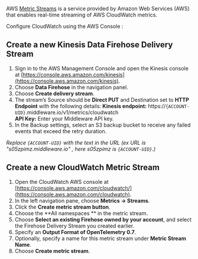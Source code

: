 
AWS [Metric Streams](https://docs.aws.amazon.com/AmazonCloudWatch/latest/monitoring/CloudWatch-Metric-Streams.html) is a service provided by Amazon Web Services (AWS) that enables real-time streaming of AWS CloudWatch metrics.

Configure CloudWatch using the AWS Console : 

## Create a new Kinesis Data Firehose Delivery Stream


1. Sign in to the AWS Management Console and open the Kinesis console at [https://console.aws.amazon.com/kinesis](https://console.aws.amazon.com/kinesis).
2. Choose **Data Firehose** in the navigation panel.
3. Choose **Create delivery stream**.
4. The stream’s Source should be **Direct PUT** and Destination set to **HTTP Endpoint** with the following details:
    **Kinesis endpoint:** https://`{ACCOUNT-UID}`.middleware.io/v1/metrics/cloudwatch<br/>
    **API Key:** Enter your Middleware API key.
5. In the Backup settings, select an S3 backup bucket to receive any failed events that exceed the retry duration.

*Replace `{ACCOUNT-UID}` with the text in the URL (ex URL is "s05zpimz.middleware.io" , here s05zpimz is `{ACCOUNT-UID}`.)*

## Create a new CloudWatch Metric Stream


1. Open the CloudWatch AWS console at [https://console.aws.amazon.com/cloudwatch/](https://console.aws.amazon.com/cloudwatch).
2. In the left navigation pane, choose **Metrics → Streams**.
3. Click the **Create metric stream button**.
4. Choose the **All namespaces ** in the metric stream.
5. Choose **Select an existing Firehose owned by your account**, and select the Firehose Delivery Stream you created earlier.
6. Specify an **Output Format of OpenTelemetry 0.7**.
7. Optionally, specify a name for this metric stream under **Metric Stream Name**.
8. Choose **Create metric stream**.
